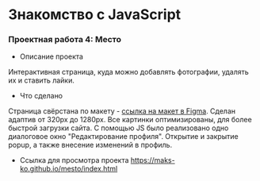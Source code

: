 # Знакомство с JavaScript

### Проектная работа 4: Место

* Описание проекта

Интерактивная страница, куда можно добавлять фотографии, удалять их и ставить лайки.

* Что сделано

Страница свёрстана по макету - [ссылка на макет в Figma](https://www.figma.com/file/2cn9N9jSkmxD84oJik7xL7/JavaScript.-Sprint-4?node-id=0%3A1).
Сделан адаптив от 320px до 1280px. Все картинки оптимизированы, для более быстрой загрузки сайта.
С помощью JS было реализовано одно диалоговое окно "Редактирование профиля". Открытие и закрытие popup, а также внесение изменений в профиль.

* Ссылка для просмотра проекта
https://maks-ko.github.io/mesto/index.html
